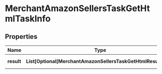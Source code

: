 # MerchantAmazonSellersTaskGetHtmlTaskInfo


## Properties

| Name | Type | Description | Notes |
|------------ | ------------- | ------------- | -------------|
**result** | **List[Optional[MerchantAmazonSellersTaskGetHtmlResultInfo]]** | array of results |[optional]|